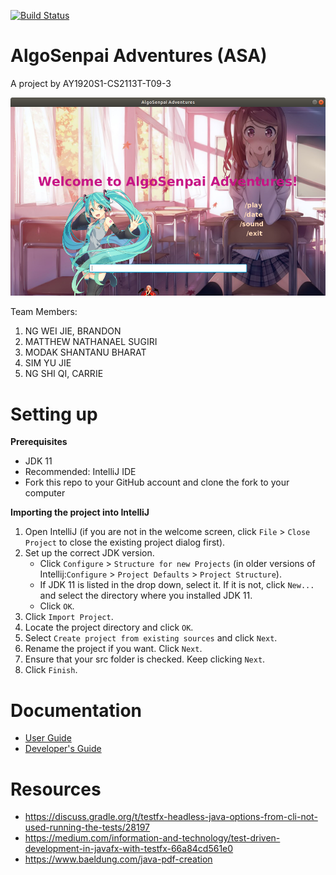 [![Build Status](https://travis-ci.org/AY1920S1-CS2113T-T09-3/main.svg?branch=master)](https://travis-ci.org/AY1920S1-CS2113T-T09-3/main)

# AlgoSenpai Adventures (ASA)
A project by AY1920S1-CS2113T-T09-3

![ASA](docs/images/Ui.png)

Team Members:
1) NG WEI JIE, BRANDON
2) MATTHEW NATHANAEL SUGIRI
3) MODAK SHANTANU BHARAT
4) SIM YU JIE
5) NG SHI QI, CARRIE

# Setting up

**Prerequisites**

* JDK 11
* Recommended: IntelliJ IDE
* Fork this repo to your GitHub account and clone the fork to your computer

**Importing the project into IntelliJ**

1. Open IntelliJ (if you are not in the welcome screen, click `File` > `Close Project` to close the existing project dialog first).
1. Set up the correct JDK version.
   * Click `Configure` > `Structure for new Projects` (in older versions of Intellij:`Configure` > `Project Defaults` > `Project Structure`).
   * If JDK 11 is listed in the drop down, select it. If it is not, click `New...` and select the directory where you installed JDK 11.
   * Click `OK`.
1. Click `Import Project`.
1. Locate the project directory and click `OK`.
1. Select `Create project from existing sources` and click `Next`.
1. Rename the project if you want. Click `Next`.
1. Ensure that your src folder is checked. Keep clicking `Next`.
1. Click `Finish`.

# Documentation

* [User Guide](docs/UserGuide.adoc)
* [Developer's Guide](docs/DeveloperGuide.adoc)

# Resources
- https://discuss.gradle.org/t/testfx-headless-java-options-from-cli-not-used-running-the-tests/28197
- https://medium.com/information-and-technology/test-driven-development-in-javafx-with-testfx-66a84cd561e0
- https://www.baeldung.com/java-pdf-creation
